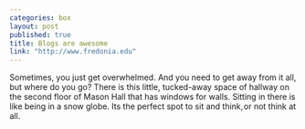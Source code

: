 ```yaml
---
categories: box
layout: post
published: true
title: Blogs are awesome
link: "http://www.fredonia.edu"
---
```


Sometimes, you just get overwhelmed. And you need to get away from it all, but where do you go? There is this little, tucked-away space of hallway on the second floor of Mason Hall that has windows for walls. Sitting in there is like being in a snow globe. Its the perfect spot to sit and think, or not think at all.